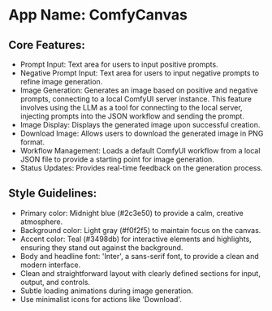 # **App Name**: ComfyCanvas

## Core Features:

- Prompt Input: Text area for users to input positive prompts.
- Negative Prompt Input: Text area for users to input negative prompts to refine image generation.
- Image Generation: Generates an image based on positive and negative prompts, connecting to a local ComfyUI server instance. This feature involves using the LLM as a tool for connecting to the local server, injecting prompts into the JSON workflow and sending the prompt.
- Image Display: Displays the generated image upon successful creation.
- Download Image: Allows users to download the generated image in PNG format.
- Workflow Management: Loads a default ComfyUI workflow from a local JSON file to provide a starting point for image generation.
- Status Updates: Provides real-time feedback on the generation process.

## Style Guidelines:

- Primary color: Midnight blue (#2c3e50) to provide a calm, creative atmosphere.
- Background color: Light gray (#f0f2f5) to maintain focus on the canvas.
- Accent color: Teal (#3498db) for interactive elements and highlights, ensuring they stand out against the background.
- Body and headline font: 'Inter', a sans-serif font, to provide a clean and modern interface. 
- Clean and straightforward layout with clearly defined sections for input, output, and controls.
- Subtle loading animations during image generation.
- Use minimalist icons for actions like 'Download'.